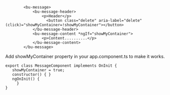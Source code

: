 ```
        <bu-message>
            <bu-message-header>
                <p>Header</p>
                  <button class="delete" aria-label="delete" (click)="showMyContainer=!showMyContainer"></button>
            </bu-message-header>
            <bu-message-content *ngIf="showMyContainer">
                <p>Content..........</p>
            </bu-message-content>
        </bu-message>
 ```
 Add showMyContainer property in your app.component.ts to make it works.
 ```
export class MessageComponent implements OnInit {
    showMyContainer = true;
    constructor() { }
    ngOnInit() {
      }
}

 ```